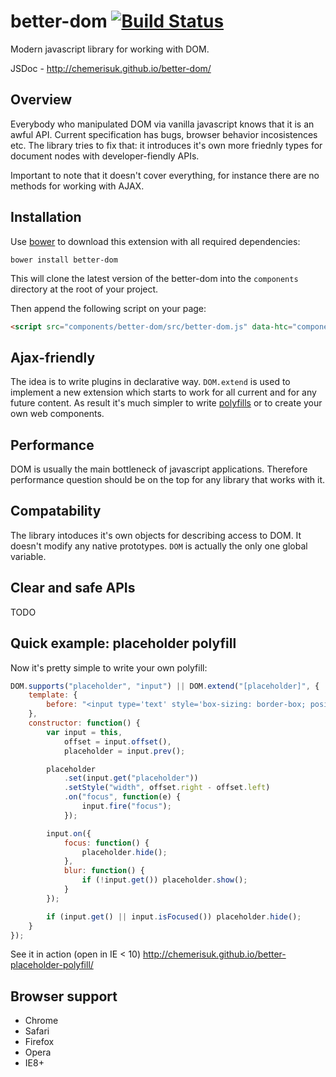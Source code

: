 better-dom [![Build Status](https://api.travis-ci.org/chemerisuk/better-dom.png?branch=master)](http://travis-ci.org/chemerisuk/better-dom)
==========
Modern javascript library for working with DOM. 

JSDoc - http://chemerisuk.github.io/better-dom/

Overview
--------
Everybody who manipulated DOM via vanilla javascript knows that it is an awful API. Current specification has bugs, browser behavior incosistences etc. The library tries to fix that: it introduces it's own more friednly types for document nodes with developer-fiendly APIs.

Important to note that it doesn't cover everything, for instance there are no methods for working with AJAX.

Installation
------------
Use [bower](http://bower.io/) to download this extension with all required dependencies:

    bower install better-dom

This will clone the latest version of the better-dom into the `components` directory at the root of your project.

Then append the following script on your page:

```html
<script src="components/better-dom/src/better-dom.js" data-htc="components/better-dom/src/better-dom.htc"></script>
```

Ajax-friendly
-------------
The idea is to write plugins in declarative way. `DOM.extend` is used to implement a new extension which starts to work for all current and for any future content. As result it's much simpler to write [polyfills](#quick-example-placeholder-polyfill) or to create your own web components.

Performance
-----------
DOM is usually the main bottleneck of javascript applications. Therefore performance question should be on the top for any library that works with it.

Compatability
-------------
The library intoduces it's own objects for describing access to DOM. It doesn't modify any native prototypes. `DOM` is actually the only one global variable.

Clear and safe APIs
-------------------
TODO

Quick example: placeholder polyfill
----------------------------------
Now it's pretty simple to write your own polyfill:

```js
DOM.supports("placeholder", "input") || DOM.extend("[placeholder]", {
    template: {
        before: "<input type='text' style='box-sizing: border-box; position: absolute; color: graytext; background: transparent; border-color: transparent'/>"
    },
    constructor: function() {
        var input = this,
            offset = input.offset(),
            placeholder = input.prev();

        placeholder
            .set(input.get("placeholder"))
            .setStyle("width", offset.right - offset.left)
            .on("focus", function(e) {
                input.fire("focus");
            });

        input.on({
            focus: function() {
                placeholder.hide();
            },
            blur: function() {
                if (!input.get()) placeholder.show();
            }
        });

        if (input.get() || input.isFocused()) placeholder.hide();
    }
});
```

See it in action (open in IE < 10) http://chemerisuk.github.io/better-placeholder-polyfill/

Browser support
---------------
* Chrome
* Safari
* Firefox
* Opera
* IE8+

